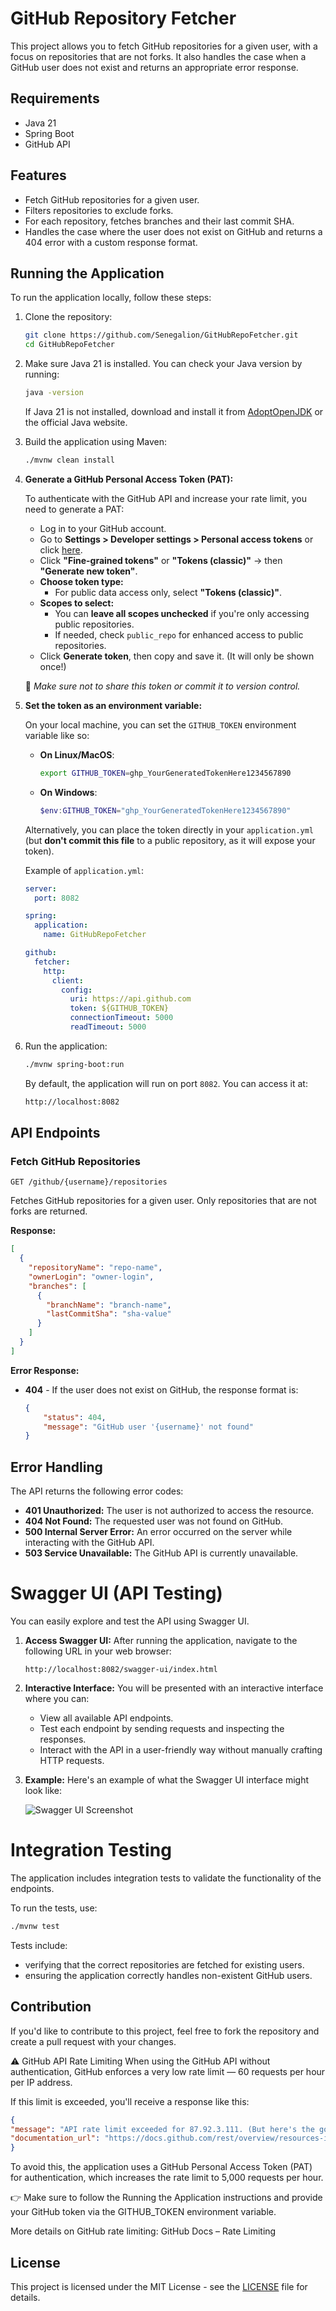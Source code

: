 # GitHub Repository Fetcher

This project allows you to fetch GitHub repositories for a given user, with a focus on repositories that are not forks.
It also handles the case when a GitHub user does not exist and returns an appropriate error response.

## Requirements

- Java 21
- Spring Boot
- GitHub API

## Features

- Fetch GitHub repositories for a given user.
- Filters repositories to exclude forks.
- For each repository, fetches branches and their last commit SHA.
- Handles the case where the user does not exist on GitHub and returns a 404 error with a custom response format.

## Running the Application

To run the application locally, follow these steps:

1. Clone the repository:

    ```bash
    git clone https://github.com/Senegalion/GitHubRepoFetcher.git
    cd GitHubRepoFetcher
    ```

2. Make sure Java 21 is installed. You can check your Java version by running:

    ```bash
    java -version
    ```

   If Java 21 is not installed, download and install it from [AdoptOpenJDK](https://adoptopenjdk.net/) or the official
   Java website.

3. Build the application using Maven:

    ```bash
    ./mvnw clean install
    ```

4. **Generate a GitHub Personal Access Token (PAT):**

   To authenticate with the GitHub API and increase your rate limit, you need to generate a PAT:

    - Log in to your GitHub account.
    - Go to **Settings > Developer settings > Personal access tokens** or
      click [here](https://github.com/settings/tokens).
    - Click **"Fine-grained tokens"** or **"Tokens (classic)"** → then **"Generate new token"**.
    - **Choose token type:**
        - For public data access only, select **"Tokens (classic)"**.
    - **Scopes to select:**
        - You can **leave all scopes unchecked** if you're only accessing public repositories.
        - If needed, check `public_repo` for enhanced access to public repositories.
    - Click **Generate token**, then copy and save it. (It will only be shown once!)

   📌 _Make sure not to share this token or commit it to version control._

5. **Set the token as an environment variable:**

   On your local machine, you can set the `GITHUB_TOKEN` environment variable like so:

    - **On Linux/MacOS**:
        ```bash
        export GITHUB_TOKEN=ghp_YourGeneratedTokenHere1234567890
        ```

    - **On Windows**:
        ```powershell
        $env:GITHUB_TOKEN="ghp_YourGeneratedTokenHere1234567890"
        ```

   Alternatively, you can place the token directly in your `application.yml` (but **don't commit this file** to a public
   repository, as it will expose your token).

   Example of `application.yml`:

    ```yaml
    server:
      port: 8082

    spring:
      application:
        name: GitHubRepoFetcher

    github:
      fetcher:
        http:
          client:
            config:
              uri: https://api.github.com
              token: ${GITHUB_TOKEN}
              connectionTimeout: 5000
              readTimeout: 5000
    ```

6. Run the application:

    ```bash
    ./mvnw spring-boot:run
    ```

   By default, the application will run on port `8082`. You can access it at:

    ```bash
    http://localhost:8082
    ```

## API Endpoints

### Fetch GitHub Repositories

`GET /github/{username}/repositories`

Fetches GitHub repositories for a given user. Only repositories that are not forks are returned.

**Response:**

```json
[
  {
    "repositoryName": "repo-name",
    "ownerLogin": "owner-login",
    "branches": [
      {
        "branchName": "branch-name",
        "lastCommitSha": "sha-value"
      }
    ]
  }
]
```

**Error Response:**

- **404** - If the user does not exist on GitHub, the response format is:

    ```json
    {
        "status": 404,
        "message": "GitHub user '{username}' not found"
    }
    ```

## Error Handling

The API returns the following error codes:

* **401 Unauthorized:** The user is not authorized to access the resource.
* **404 Not Found:** The requested user was not found on GitHub.
* **500 Internal Server Error:** An error occurred on the server while interacting with the GitHub API.
* **503 Service Unavailable:** The GitHub API is currently unavailable.

# Swagger UI (API Testing)

You can easily explore and test the API using Swagger UI.

1. **Access Swagger UI:** After running the application, navigate to the following URL in your web browser:

   ```
   http://localhost:8082/swagger-ui/index.html
   ```

2. **Interactive Interface:** You will be presented with an interactive interface where you can:

    * View all available API endpoints.
    * Test each endpoint by sending requests and inspecting the responses.
    * Interact with the API in a user-friendly way without manually crafting HTTP requests.

3. **Example:** Here's an example of what the Swagger UI interface might look like:

   ![Swagger UI Screenshot](images/swagger-ui-screenshot.png)

# Integration Testing

The application includes integration tests to validate the functionality of the endpoints.

To run the tests, use:

```bash
./mvnw test
```

Tests include:

- verifying that the correct repositories are fetched for existing users.
- ensuring the application correctly handles non-existent GitHub users.

## Contribution

If you'd like to contribute to this project, feel free to fork the repository and create a pull request with your
changes.

⚠️ GitHub API Rate Limiting
When using the GitHub API without authentication, GitHub enforces a very low rate limit — 60 requests per hour per IP
address.

If this limit is exceeded, you'll receive a response like this:

   ```json
   {
  "message": "API rate limit exceeded for 87.92.3.111. (But here's the good news: Authenticated requests get a higher rate limit. Check out the documentation for more details.)",
  "documentation_url": "https://docs.github.com/rest/overview/resources-in-the-rest-api#rate-limiting"
}
   ```

To avoid this, the application uses a GitHub Personal Access Token (PAT) for authentication, which increases the rate
limit to 5,000 requests per hour.

👉 Make sure to follow the Running the Application instructions and provide your GitHub token via the GITHUB_TOKEN
environment variable.

More details on GitHub rate limiting: GitHub Docs – Rate Limiting

## License

This project is licensed under the MIT License - see the [LICENSE](LICENSE) file for details.
